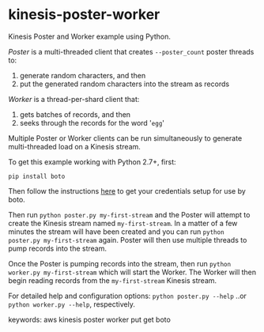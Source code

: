 kinesis-poster-worker
=====================

Kinesis Poster and Worker example using Python.

_Poster_ is a multi-threaded client that creates ```--poster_count``` poster 
threads to: 
 1. generate random characters, and then
 2. put the generated random characters into the stream as records

_Worker_ is a thread-per-shard client that:  
 1. gets batches of records, and then
 2. seeks through the records for the word '```egg```'

Multiple Poster or Worker clients can be run simultaneously to generate 
multi-threaded load on a Kinesis stream. 

To get this example working with Python 2.7+, first:
````
pip install boto
````
Then follow the instructions [here](http://docs.pythonboto.org/en/latest/getting_started.html#configuring-boto-credentials) to get your credentials setup for use by boto.

Then run ```python poster.py my-first-stream``` and the Poster will attempt 
to create the Kinesis stream named ```my-first-stream```. In a matter of a few
minutes the stream will have been created and you can run 
```python poster.py my-first-stream``` again. Poster will then use multiple 
threads to pump records into the stream.

Once the Poster is pumping records into the stream, then run 
```python worker.py my-first-stream``` which will start the Worker. The Worker 
will then begin reading records from the ```my-first-stream``` Kinesis stream.

For detailed help and configuration options:
```python poster.py --help``` ..or  ```python worker.py --help```, respectively.

keywords: aws kinesis poster worker put get boto